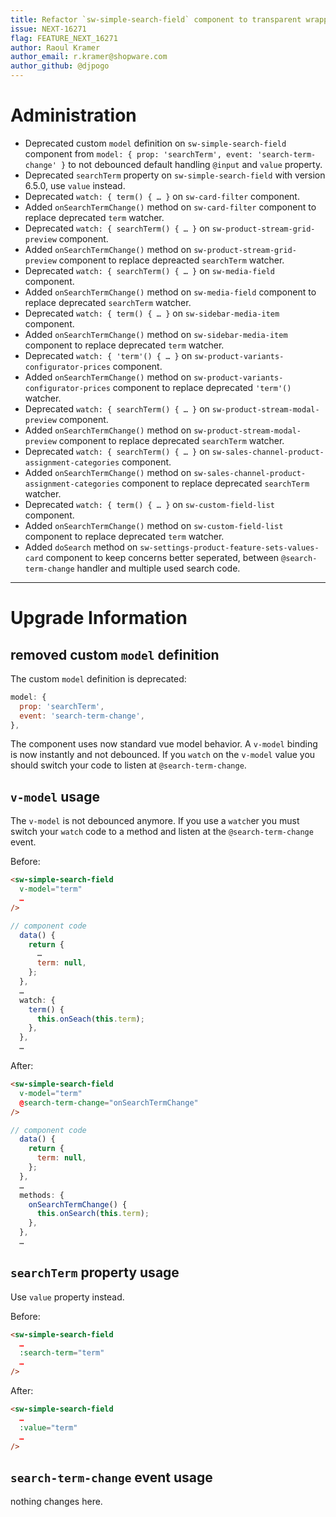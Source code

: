 ```yaml
---
title: Refactor `sw-simple-search-field` component to transparent wrapper
issue: NEXT-16271
flag: FEATURE_NEXT_16271
author: Raoul Kramer
author_email: r.kramer@shopware.com 
author_github: @djpogo
---
```

# Administration
* Deprecated custom `model` definition on `sw-simple-search-field` component from `model: { prop: 'searchTerm', event: 'search-term-change' }` to not debounced default handling `@input` and `value` property.
* Deprecated `searchTerm` property on `sw-simple-search-field` with version 6.5.0, use `value` instead.
* Deprecated `watch: { term() { … }` on `sw-card-filter` component.
* Added `onSearchTermChange()` method on `sw-card-filter` component to replace deprecated `term` watcher.
* Deprecated `watch: { searchTerm() { … }` on `sw-product-stream-grid-preview` component.
* Added `onSearchTermChange()` method on `sw-product-stream-grid-preview` component to replace depreacted `searchTerm` watcher.
* Deprecated `watch: { searchTerm() { … }` on `sw-media-field` component.
* Added `onSearchTermChange()` method on `sw-media-field` component to replace deprecated `searchTerm` watcher.
* Deprecated `watch: { term() { … }` on `sw-sidebar-media-item` component.
* Added `onSearchTermChange()` method on `sw-sidebar-media-item` component to replace deprecated `term` watcher.
* Deprecated `watch: { 'term'() { … }` on `sw-product-variants-configurator-prices` component.
* Added `onSearchTermChange()` method on `sw-product-variants-configurator-prices` component to replace deprecated `'term'()` watcher.
* Deprecated `watch: { searchTerm() { … }` on `sw-product-stream-modal-preview` component.
* Added `onSearchTermChange()` method on `sw-product-stream-modal-preview` component to replace deprecated `searchTerm` watcher.
* Deprecated `watch: { searchTerm() { … }` on `sw-sales-channel-product-assignment-categories` component.
* Added `onSearchTermChange()` method on `sw-sales-channel-product-assignment-categories` component to replace deprecated `searchTerm` watcher.
* Deprecated `watch: { term() { … }` on `sw-custom-field-list` component.
* Added `onSearchTermChange()` method on `sw-custom-field-list` component to replace deprecated `term` watcher.
* Added `doSearch` method on `sw-settings-product-feature-sets-values-card` component to keep concerns better seperated, between `@search-term-change` handler and multiple used search code.
___
# Upgrade Information

## removed custom `model` definition

The custom `model` definition is deprecated:
```js
model: {
  prop: 'searchTerm',
  event: 'search-term-change',
},
```
The component uses now standard vue model behavior. A `v-model` binding is now instantly and not debounced. If you `watch` on the `v-model` value you should switch your code to listen at `@search-term-change`.

## `v-model` usage

The `v-model` is not debounced anymore. If you use a `watch`er you must switch your `watch` code to a method and listen at the `@search-term-change` event.

Before:
```html
<sw-simple-search-field
  v-model="term"
  …
/>
```
```js
// component code
  data() {
    return {
      …
      term: null,
    };
  },
  …
  watch: {
    term() {
      this.onSeach(this.term);
    },
  },
  …
```

After:
```html
<sw-simple-search-field
  v-model="term"
  @search-term-change="onSearchTermChange"
/>
```
```js
// component code
  data() {
    return {
      term: null,
    };
  },
  …
  methods: {
    onSearchTermChange() {
      this.onSearch(this.term);
    },
  },
  …
```
## `searchTerm` property usage

Use `value` property instead.

Before:
```html
<sw-simple-search-field
  …
  :search-term="term"
  …
/>
```

After:
```html
<sw-simple-search-field
  …
  :value="term"
  …
/>
```

## `search-term-change` event usage

nothing changes here.
